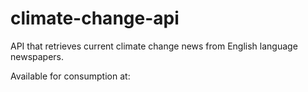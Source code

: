 # climate-change-api

API that retrieves current climate change news from English language newspapers.

Available for consumption at: